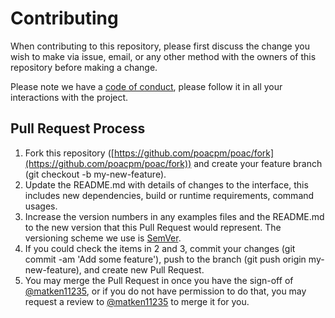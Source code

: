 # Contributing

When contributing to this repository, please first discuss the change you wish to make via issue,
email, or any other method with the owners of this repository before making a change. 

Please note we have a [code of conduct](CODE_OF_CONDUCT.md), please follow it in all your interactions with the project.

## Pull Request Process

1. Fork this repository ([https://github.com/poacpm/poac/fork](https://github.com/poacpm/poac/fork))
   and create your feature branch (git checkout -b my-new-feature).
2. Update the README.md with details of changes to the interface, this includes new dependencies,
   build or runtime requirements, command usages.
3. Increase the version numbers in any examples files and the README.md to the new version that this
   Pull Request would represent. The versioning scheme we use is [SemVer](http://semver.org/).
4. If you could check the items in 2 and 3, commit your changes (git commit -am 'Add some feature'),
   push to the branch (git push origin my-new-feature), and create new Pull Request.
5. You may merge the Pull Request in once you have the sign-off of [@matken11235](https://github.com/matken11235),
   or if you do not have permission to do that, you may request a review to [@matken11235](https://github.com/matken11235) to merge it for you.
